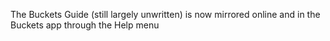 The Buckets Guide (still largely unwritten) is now mirrored online and in the Buckets app through the Help menu
